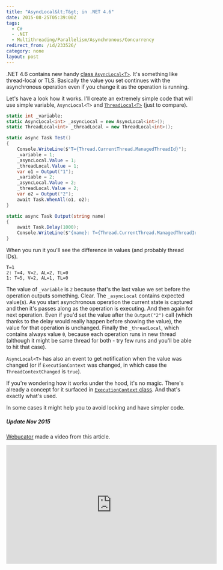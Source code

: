 ```yaml
---
title: "AsyncLocal&lt;T&gt; in .NET 4.6"
date: 2015-08-25T05:39:00Z
tags:
  - C#
  - .NET
  - Multithreading/Parallelism/Asynchronous/Concurrency
redirect_from: /id/233526/
category: none
layout: post
---
```

.NET 4.6 contains new handy [class `AsyncLocal<T>`][1]. It's something like thread-local or TLS. Basically the value you set continues with the asynchronous operation even if you change it as the operation is running. 

<!-- excerpt -->

Let's have a look how it works. I'll create an extremely simple code that will use simple variable, `AsyncLocal<T>` and [`ThreadLocal<T>`][2] (just to compare).

```csharp
static int _variable;
static AsyncLocal<int> _asyncLocal = new AsyncLocal<int>();
static ThreadLocal<int> _threadLocal = new ThreadLocal<int>();

static async Task Test()
{
    Console.WriteLine($"T={Thread.CurrentThread.ManagedThreadId}");
    _variable = 1;
    _asyncLocal.Value = 1;
    _threadLocal.Value = 1;
    var o1 = Output("1");
    _variable = 2;
    _asyncLocal.Value = 2;
    _threadLocal.Value = 2;
    var o2 = Output("2");
    await Task.WhenAll(o1, o2);
}

static async Task Output(string name)
{
    await Task.Delay(1000);
    Console.WriteLine($"{name}: T={Thread.CurrentThread.ManagedThreadId}, V={_variable}, AL={_asyncLocal.Value}, TL={_threadLocal.Value}");
}
```

When you run it you'll see the difference in values (and probably thread IDs). 

```text
T=1
2: T=4, V=2, AL=2, TL=0
1: T=5, V=2, AL=1, TL=0
```

The value of `_variable` is `2` because that's the last value we set before the operation outputs something. Clear. The `_asyncLocal` contains expected value(s). As you start asynchronous operation the current state is captured and then it's passes along as the operation is executing. And then again for next operation. Even if you'd set the value after the `Output("2")` call (which thanks to the delay would really happen before showing the value), the value for that operation is unchanged. Finally the `_threadLocal`, which contains always value `0`, because each operation runs in new thread (although it might be same thread for both - try few runs and you'll be able to hit that case).

`AsyncLocal<T>` has also an event to get notification when the value was changed (or if `ExecutionContext` was changed, in which case the ` ThreadContextChanged` is `true`).

If you're wondering how it works under the hood, it's no magic. There's already a concept for it surfaced in [`ExecutionContext` class][3]. And that's exactly what's used.

In some cases it might help you to avoid locking and have simpler code.

##### Update Nov 2015

[Webucator][4] made a video from this article.

<iframe width="560" height="315" src="https://www.youtube.com/embed/i0Hl5ebNkaA" frameborder="0" allowfullscreen></iframe>

[1]: https://msdn.microsoft.com/en-us/library/Dn906268(v=VS.110).aspx
[2]: https://msdn.microsoft.com/en-us/library/dd642243(v=vs.110).aspx
[3]: https://msdn.microsoft.com/en-us/library/system.threading.executioncontext(v=vs.110).aspx
[4]: https://www.webucator.com/